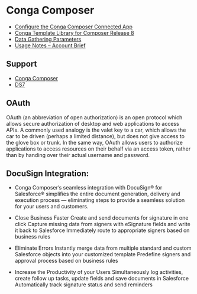 # Conga Composer
* [Configure the Conga Composer Connected App](https://support.getconga.com/Conga_Composer/Getting_Started_with_Composer/Configuring_Composer/011Configure_the_Conga_Composer_Connected_App)
* [Conga Template Library for Composer Release 8](https://support.getconga.com/Conga_Composer/Creating_Composer_Templates/Composer_Template_Basics/Conga_Template_Library_for_Composer_Release_8)
* [Data Gathering Parameters](https://support.getconga.com/Conga_Composer/Customizing_Composer_with_Parameters/Composer_Parameter_Guide/Data_Gathering_Parameters)
* [Usage Notes –
 Account Brief](https://files.mtstatic.com/site_7557/draft_1581/0?Expires=1520376909&Signature=QE1LDtx4SxBhPv0cn62pmF4zP3H~oZ-ap6vb9WRHICxSIPDDR9P~sj6ucuokwnz2dKnfmqJKJU9zyu6IMc7sAPje-8lO0O11givMFO8NvhgAgRlZ7AwJbhIia2N2e-0HsBbrfmx-fsDcOrt3LI8DhNy6NnMeRRrBtnQB8o5Jh0s_&Key-Pair-Id=APKAJ5Y6AV4GI7A555NA)
## Support
* [Conga Composer](https://support.getconga.com/Conga_Composer)
* [DS7](https://support.getconga.com/Conga_Composer/Customizing_Composer_with_Parameters/Composer_Parameter_Guide/DS7)

## OAuth
OAuth (an abbreviation of open authorization) is an open protocol which allows secure authorization of desktop and web applications to access APIs. A commonly used analogy is the valet key to a car, which allows the car to be driven (perhaps a limited distance), but does not give access to the glove box or trunk. In the same way, OAuth allows users to authorize applications to access resources on their behalf via an access token, rather than by handing over their actual username and password.

## DocuSign Integration:
* Conga Composer’s seamless integration with DocuSign® for Salesforce® simplifies the entire document generation, delivery and execution process — eliminating steps to provide a seamless solution for your users and customers.

* Close Business Faster
Create and send documents for signature in one click
Capture missing data from signers with eSignature fields and write it back to Salesforce
Immediately route to appropriate signers based on business rules
* Eliminate Errors
Instantly merge data from multiple standard and custom Salesforce objects into your customized template
Predefine signers and approval process based on business rules
* Increase the Productivity of your Users
Simultaneously log activities, create follow up tasks, update fields and save documents in Salesforce
Automatically track signature status and send reminders
